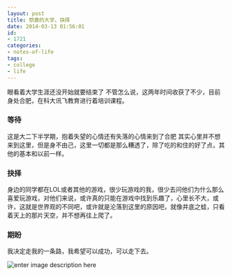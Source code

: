 ```yaml
---
layout: post
title: 祭奠的大学，抉择
date: 2014-03-13 01:56:01
id:
- 1721
categories: 
- notes-of-life
tags:
- college
- life
---
```


眼看着大学生涯还没开始就要结束了  不管怎么说，这两年时间收获了不少，目前身处合肥，在科大讯飞教育进行着培训课程。

<!-- more -->

### 等待

这是大二下半学期，抱着失望的心情还有失落的心情来到了合肥 其实心里并不想来到这里，但是身不由己，这里一切都是那么糟透了，除了吃的和住的好了点，其他的基本和以前一样。

### 抉择

身边的同学都在LOL或者其他的游戏，很少玩游戏的我，很少去问他们为什么那么喜爱玩游戏，对他们来说，或许真的只能在游戏中找到乐趣了，心里长不大，或许，这就是世界观的不同吧，或许就是沦落到这里的原因吧，就像井底之蛙，只看着天上的那片天空，并不想再往上爬了。

### 期盼

我决定走我的一条路，我希望可以成功，可以走下去。

![enter image description here](https://cdn.blueandhack.com/wp-content/uploads/2014/03/2014-02-17-19.46.30-576x1024.jpg)

